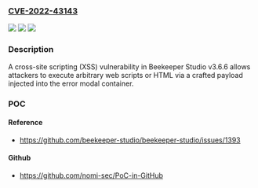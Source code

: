 ### [CVE-2022-43143](https://cve.mitre.org/cgi-bin/cvename.cgi?name=CVE-2022-43143)
![](https://img.shields.io/static/v1?label=Product&message=n%2Fa&color=blue)
![](https://img.shields.io/static/v1?label=Version&message=n%2Fa&color=blue)
![](https://img.shields.io/static/v1?label=Vulnerability&message=n%2Fa&color=brighgreen)

### Description

A cross-site scripting (XSS) vulnerability in Beekeeper Studio v3.6.6 allows attackers to execute arbitrary web scripts or HTML via a crafted payload injected into the error modal container.

### POC

#### Reference
- https://github.com/beekeeper-studio/beekeeper-studio/issues/1393

#### Github
- https://github.com/nomi-sec/PoC-in-GitHub


